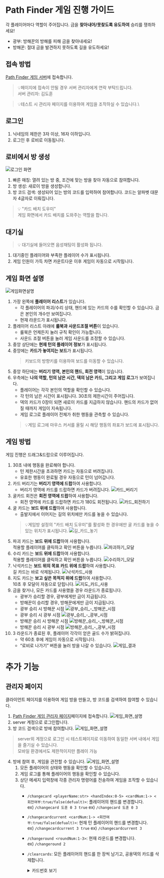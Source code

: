 # Path Finder 게임 진행 가이드

각 플레이어마다 역할이 주어집니다. 금을 __찾아내어/못찾도록 유도하여__ 승리를 쟁취하세요!
  - 광부: 방해꾼의 방해를 피해 금을 찾아내세요!
  - 방해꾼: 절대 금을 발견하지 못하도록 길을 유도하세요!

## 접속 방법
[Path Finder 게임 서버](https://www.acronsoft.shop:8443)에 접속합니다.

> 💡페이지에 접속이 안될 경우 서버 관리자에게 연락 부탁드립니다.\
> 서버 관리자: 김도훈

> 💡테스트 시 관리자 페이지를 이용하여 게임을 조작하실 수 있습니다.\

## 로그인
1. 닉네임의 제한은 3자 이상, 16자 이하입니다.
2. 로그인 후 로비로 이동됩니다.

## 로비에서 방 생성
![로그인 화면](image/0_게임_로비.png)
1. 빠른 매칭: 열려 있는 방 중, 조건에 맞는 방을 찾아 자동으로 참여합니다.
2. 방 생성: 새로이 방을 생성합니다.
3. 방 코드 검색: 생성되어 있는 방의 코드를 입력하여 참여합니다. 코드는 알파벳 대문자 4글자로 이뤄집니다.
>💡 "카드 배치 도우미"\
>게임 화면에서 카드 배치를 도와주는 역할을 합니다.

## 대기실
>💡 대기실에 들어오면 음성채팅이 활성화 됩니다.
1. 대기중인 플레이어와 부족한 플레이어 수가 표시됩니다.
2. 게임 인원이 가득 차면 카운트다운 이후 게임이 자동으로 시작됩니다.

## 게임 화면 설명
![게임화면설명](image/게임_화면_설명.png)
1. 가장 왼쪽에 **플레이어 리스트**가 있습니다. 
    - 각 플레이어의 파괴/수리 상태, 핸드에 있는 카드의 수를 확인할 수 있습니다. 금은 본인의 개수만 보여집니다.
    - 현재 라운드가 표시됩니다.
2. 플레이어 리스트 아래에 **룰북과 사운드조절 버튼**이 있습니다.
    - 룰북은 언제든지 눌러 규칙 확인이 가능합니다.
    - 사운드 조절 버튼을 눌러 게임 사운드를 조정할 수 있습니다.
3. 중앙 상단에는 **현재 턴의 플레이어 정보**가 표시됩니다.
4. 중앙에는 **카드가 놓여지는 보드**가 표시됩니다.
    >키보드의 방향키를 이용하여 보드를 이동할 수 있습니다.
5. 중앙 하단에는 **버리기 영역, 본인의 핸드, 회전 영역**이 있습니다.
6. 우측에는 **나의 역할, 턴의 남은 시간, 덱의 남은 카드, 그리고 게임 로그**가 보여집니다.
    - 플레이어는 각각 본인의 역할을 확인할 수 있습니다.
    - 각 턴의 남은 시간이 표시됩니다. 30초의 제한시간이 주어집니다.
    - 덱의 카드가 0장이 되면 새로이 카드를 지급하지 않습니다. 핸드의 카드가 없어질 때까지 게임이 지속됩니다.
    - 게임 로그로 플레이어 전체가 취한 행동을 관측할 수 있습니다.
    >💡게임 로그에 마우스 커서를 올릴 시 해당 행동의 좌표가 보드에 표시됩니다.

## 게임 방법
게임 진행은 드래그&드랍으로 이루어집니다.
1. 30초 내에 행동을 완료해야 합니다.
    - 턴 제한시간을 초과하면 카드는 자동으로 버려집니다.
    - 유효한 행동이 완료될 경우 자동으로 턴이 넘어갑니다.
1. 카드 버리기는 **버리기 영역에 드랍**하여 사용합니다.
    - 버리기 영역에 카드를 드랍하면 카드가 버려집니다.
    ![카드_버리기](image/5-1_카드_버리기.png)
1. 굴카드 회전은 **회전 영역에 드랍**하여 사용합니다.
    - 회전 영역에 카드를 드랍하면 카드가 180도 회전됩니다.
    ![카드_회전하기](image/5-2_카드_회전하기.png)
1. 굴 카드는 **보드 위에 드랍**하여 사용합니다.
    - 출발지에서 이어지는 길의 위치에만 카드를 놓을 수 있습니다.
    >💡게임방 설정의 "카드 배치 도우미"를 활성화 한 경우에만 굴 카드를 놓을 수 있는 위치가 표시됩니다.
    ![길_카드_놓기](image/1-1_길_카드_놓기.png)
2. 파괴 카드는 **보드 위에 드랍**하여 사용합니다. \
적용할 
플레이어를 클릭하고 확인 버튼을 누릅니다.
    ![파괴하기_모달](image/2-1_파괴하기_모달.png)
3. 수리 카드는 **보드 위에 드랍**하여 사용합니다. \
적용할 플레이어를 클릭하고 확인 버튼을 누릅니다.
![수리하기_모달](image/2-2_수리하기_모달.png)
3. 낙석카드는 **보드 위의 목표 카드 위에 드랍**하여 사용합니다. \
길 카드는 바로 삭제됩니다.
![낙석카드_사용](image/3_낙석카드_사용.png)
4. 지도 카드는 **보고 싶은 목적지 위에 드랍**하여 사용합니다. \
10초 후 모달이 자동으로 닫힙니다.
![지도_카드_사용](image/4_지도_카드_사용.png)
5. 금을 찾거나, 모든 카드를 사용했을 경우 라운드가 종료됩니다.
    - 광부가 승리할 경우, 광부에게만 금이 지급됩니다.
    - 방해꾼이 승리할 경우, 방해꾼에게만 금이 지급됩니다.
    - 광부 승리 시 방해꾼 시점
    ![광부_승리_-_방해꾼_시점](image/6-1_광부_승리_-_방해꾼_시점.png)
    - 광부 승리 시 광부 시점
    ![광부_승리_-_광부_시점](image/6-2_광부_승리_-_광부_시점.png)
    - 방해꾼 승리 시 방해꾼 시점
    ![방해꾼_승리_-_방해꾼_시점](image/6-3_방해꾼_승리_-_방해꾼_시점.png)
    - 방해꾼 승리 시 광부 시점
    ![방해꾼_승리_-_광부_시점](image/6-4_방해꾼_승리_-_광부_시점.png)
6. 3 라운드가 종료된 후, 플레이어 각각이 얻은 골드 수가 밝혀집니다.
    - 약 60초 후에 게임이 자동으로 시작됩니다.
    - “로비로 나가기” 버튼을 눌러 방을 나갈 수 있습니다.
![게임_결과](image/7_게임_결과.png)

# 추가 기능
## 관리자 페이지
클라이언트 페이지를 이용하여 게임 방을 만들고, 방 코드를 검색하여 참여할 수 있습니다.
1. [Path Finder 게임 관리자 페이지](https://www.acronsoft.shop:3000/)페이지에 접속합니다.
    ![게임_화면_설명](image/관리자페이지_로그인.png)
2. server 계정으로 로그인합니다.
3. 방 코드 검색으로 방에 참여합니다.
    ![게임_화면_설명](image/관리자페이지_로비.png)
> server외 계정으로 로그인 시 테스트페이지로 이동하여 동일한 서버 내에서 게임을 즐기실 수 있습니다. \
>모바일 환경에서도 제한적이지만 플레이 가능
4. 방에 참여 후, 게임을 관전할 수 있습니다.
    ![게임_화면_설명](image/관리자페이지_게임.png)
    1. 모든 플레이어의 상태와 행동을 확인할 수 있습니다.
    2. 게임 로그를 통해 플레이어의 행동을 확인할 수 있습니다.
    3. 상단 메세지 입력창에 각종 관리자 명령어를 전송하여 게임을 조작할 수 있습니다.
        - `/changecard <playerName:str> <handIndex:0-5> <cardNum:1-> <회전여부:true/false(defualt)>`: 플레이어의 핸드를 변경합니다.\
        ex) `/changecard 도훈 0 3 true`
        ex) `/changecard 도훈 0 3 `
        - `/changecardcurrent <cardNum:1-> <회전여부:true/false(defualt)>`: 현재 턴 플레이어의 핸드를 변경합니다.\
        ex) `/changecardcurrent 3 true`
        ex) `/changecardcurrent 3 `
        - `/changeround <roundNum:1-3>`: 현재 라운드를 변경합니다.\
        ex) `/changeround 2`
        - `/clearcards`: 모든 플레이어의 핸드를 한 장씩 남기고, 공용덱의 카드를 삭제합니다. 

            <!-- 토글에 숨기기 -->
            <details>
            <summary>카드번호 보기</summary>

            | 번호 | 이미지| 설명(참고)| 번호 | 이미지| 설명(참고)|
            |-----|----------------|--------------------------|-----|----------------|--------------------------|
            | 1   | ![](image/path/11.png)| Way2D (세로 길)| 17  | ![](image/action/sabotage_m.png)| 수레 파괴|
            | 2   | ![](image/path/13.png)| Way3B (3방향 - 서쪽 제외)| 18  | ![](image/action/sabotage_l.png)| 램프 파괴|
            | 3   | ![](image/path/16.png)| Way4 (4방향 모두)        | 19  | ![](image/action/sabotage_p.png)| 곡괭이 파괴|
            | 4   | ![](image/path/1.png)| Way3A (3방향 - 북쪽 제외)| 20  | ![](image/action/repair_m.png)| 수레 수리|
            | 5   | ![](image/path/9.png)| Way2C (가로 길)          | 21  | ![](image/action/repair_l.png)| 램프 수리|
            | 6   | ![](image/path/0.png)| Way2A (남동쪽)           | 22  | ![](image/action/repair_p.png)| 곡괭이 수리|
            | 7   | ![](image/path/4.png)| Way2B (북동쪽)           | 23  | ![](image/action/repair_lm.png)| 수레+램프 수리|
            | 8   | ![](image/path/3.png)| Way1A (동쪽만)           | 24  | ![](image/action/repair_pm.png)| 수레+곡괭이 수리|
            | 9   | ![](image/path/6.png)| Way1B (서쪽만)           | 25  | ![](image/action/repair_pl.png)| 램프+곡괭이 수리|
            | 10  | ![](image/path/12.png)| Way1C (남쪽만)           | 26  | ![](image/action/map.png)| 지도 보기|
            | 11  | ![](image/path/10.png)| Way1D (북쪽만)           | 27  | ![](image/action/destroy.png)| 파괴|
            | 12  | ![](image/path/14.png)| Way1E (동서)             |
            | 13  | ![](image/path/30.png)| Way1F (남북)             |
            | 14  | ![](image/path/28.png)| Way1G (동남)             |
            | 15  | ![](image/path/26.png)| Way1H (동북)             |
            | 16  | ![](image/path/27.png)| Way1I (서남)             |
            </details>